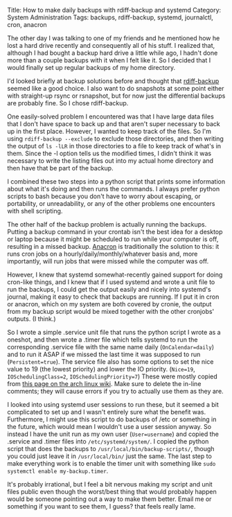 Title: How to make daily backups with rdiff-backup and systemd
Category: System Administration
Tags: backups, rdiff-backup, systemd, journalctl, cron, anacron

The other day I was talking to one of my friends and he mentioned how he lost a hard drive recently and consequently all of his stuff. I realized that, although I had bought a backup hard drive a little while ago, I hadn't done more than a couple backups with it when I felt like it. So I decided that I would finally set up regular backups of my home directory.

I'd looked briefly at backup solutions before and thought that [rdiff-backup](http://savannah.nongnu.org/projects/rdiff-backup) seemed like a good choice. I also want to do snapshots at some point either with straight-up rsync or rsnapshot, but for now just the differential backups are probably fine. So I chose rdiff-backup.

One easily-solved problem I encountered was that I have large data files that I don't have space to back up and that aren't super necessary to back up in the first place. However, I wanted to keep track of the files. So I'm using `rdiff-backup --exclude` to exclude those directories, and then writing the output of `ls -lLR` in those directories to a file to keep track of what's in them. Since the -l option tells us the modified times, I didn't think it was necessary to write the listing files out into my actual home directory and then have that be part of the backup.

I combined these two steps into a python script that prints some information about what it's doing and then runs the commands. I always prefer python scripts to bash because you don't have to worry about escaping, or portability, or unreadability, or any of the other problems one encounters with shell scripting.

The other half of the backup problem is actually running the backups. Putting a backup command in your crontab isn't the best idea for a desktop or laptop because it might be scheduled to run while your computer is off, resulting in a missed backup. [Anacron](http://en.wikipedia.org/wiki/Anacron) is traditionally the solution to this: it runs cron jobs on a hourly/daily/monthly/whatever basis and, more importantly, will run jobs that were missed while the computer was off.

However, I knew that systemd somewhat-recently gained support for doing cron-like things, and I knew that if I used systemd and wrote a unit file to run the backups, I could get the output easily and nicely into systemd's journal, making it easy to check that backups are running. If I put it in cron or anacron, which on my system are both covered by cronie, the output from my backup script would be mixed together with the other cronjobs' outputs. (I think.)

So I wrote a simple .service unit file that runs the python script I wrote as a oneshot, and then wrote a .timer file which tells systemd to run the corresponding .service file with the same name daily (`OnCalendar=daily`) and to run it ASAP if we missed the last time it was supposed to run (`Persistent=true`). The service file also has some options to set the nice value to 19 (the lowest priority) and lower the IO priority. (`Nice=19`, `IOSchedulingClass=2`, `IOSchedulingPriority=7`) These were mostly copied from [this page on the arch linux wiki](https://wiki.archlinux.org/index.php/Systemd/cron_functionality). Make sure to delete the in-line comments; they will cause errors if you try to actually use them as they are.

I looked into using systemd user sessions to run these, but it seemed a bit complicated to set up and I wasn't entirely sure what the benefit was. Furthermore, I might use this script to do backups of /etc or something in the future, which would mean I wouldn't use a user session anyway. So instead I have the unit run as my own user (`User=username`) and copied the .service and .timer files into `/etc/systemd/system/`. I copied the python script that does the backups to `/usr/local/bin/backup-scripts/`, though you could just leave it in `/usr/local/bin/` just the same. The last step to make everything work is to enable the timer unit with something like `sudo systemctl enable my-backup.timer`.

It's probably irrational, but I feel a bit nervous making my script and unit files public even though the worst/best thing that would probably happen would be someone pointing out a way to make them better. Email me or something if you want to see them, I guess? that feels really lame.
